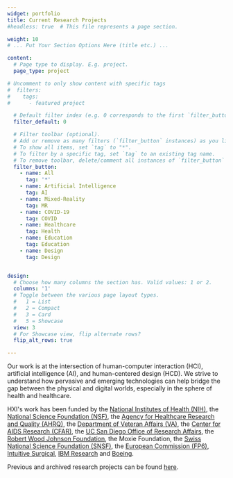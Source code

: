 ```yaml
---
widget: portfolio
title: Current Research Projects
#headless: true  # This file represents a page section.

weight: 10
# ... Put Your Section Options Here (title etc.) ...

content:
  # Page type to display. E.g. project.
  page_type: project

# Uncomment to only show content with specific tags
#  filters:
#    tags:
#      - featured project

  # Default filter index (e.g. 0 corresponds to the first `filter_button` instance below)
  filter_default: 0

  # Filter toolbar (optional).
  # Add or remove as many filters (`filter_button` instances) as you like.
  # To show all items, set `tag` to "*".
  # To filter by a specific tag, set `tag` to an existing tag name.
  # To remove toolbar, delete/comment all instances of `filter_button` below.
  filter_button:
    - name: All
      tag: '*'
    - name: Artificial Intelligence
      tag: AI
    - name: Mixed-Reality
      tag: MR
    - name: COVID-19
      tag: COVID
    - name: Healthcare
      tag: Health
    - name: Education
      tag: Education
    - name: Design
      tag: Design


design:
  # Choose how many columns the section has. Valid values: 1 or 2.
  columns: '1'
  # Toggle between the various page layout types.
  #   1 = List
  #   2 = Compact  
  #   3 = Card
  #   5 = Showcase
  view: 3
  # For Showcase view, flip alternate rows?
  flip_alt_rows: true

---
```

Our work is at the intersection of human-computer interaction (HCI), artificial intelligence (AI), and human-centered design (HCD). We strive to understand how pervasive and emerging technologies can help bridge the gap between the physical and digital worlds, especially in the sphere of health and healthcare. 

HXI's work has been funded by the [National Institutes of Health (NIH)](http://nih.gov), the [National Science Foundation (NSF)](http://nsf.gov), the [Agency for Healthcare Research and Quality (AHRQ)](http://ahrq.gov), the [Department of Veteran Affairs (VA)](http://va.gov), the [Center for AIDS Research (CFAR)](https://cfar.ucsd.edu/), the [UC San Diego Office of Research Affairs](https://research.ucsd.edu/), the [Robert Wood Johnson Foundation](http://rwjf.org), the Moxie Foundation, the [Swiss National Science Foundation (SNSF)](http://snsf.ch), the [European Commission (FP6)](https://ec.europa.eu/eurostat/cros/content/fp6-projects_en), [Intuitive Surgical](https://www.intuitive.com/), [IBM Research](https://research.ibm.com//) and [Boeing](https://www.boeing.com/).

Previous and archived research projects can be found <a href="/archive/">here</a>.
